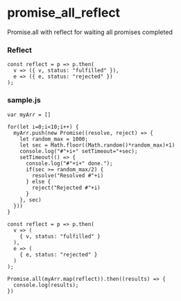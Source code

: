 # promise_all_reflect
Promise.all with reflect for waiting all promises completed

### Reflect

```
const reflect = p => p.then(
  v => ({ v, status: "fulfilled" }),
  e => ({ e, status: "rejected" })
);
```

### sample.js

```
var myArr = []

for(let i=0;i<10;i++) {
  myArr.push(new Promise((resolve, reject) => {
    let random_max = 1000;
    let sec = Math.floor((Math.random()*random_max)+1)
    console.log("#"+i+" setTimeout="+sec);
    setTimeout(() => {
      console.log("#"+i+" done.");
      if(sec >= random_max/2) {
        resolve("Resolved #"+i)
      } else {
        reject("Rejected #"+i)
      }
    }, sec)
  }))
}

const reflect = p => p.then(
  v => (
    { v, status: "fulfilled" }
  ),
  e => (
    { e, status: "rejected" }
  )
);

Promise.all(myArr.map(reflect)).then((results) => {
  console.log(results);
})
```

